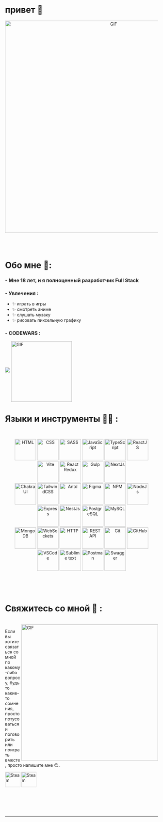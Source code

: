 # привет 👋

<div align="center">
<img hight="300" width="700" alt="GIF" align="center" src="https://www.mkgifs.com/wp-content/uploads/2023/07/Cute-Akaza-GIF.gif">
</div>

</br>
</br>
</br>


# Обо мне 💬:

### - Мне 18 лет, и я полноценный разработчик Full Stack 

### - Увлечения :
- ✨ играть в игры
- ✨ смотреть аниме
- ✨ слушать музаку 
- ✨ рисовать пиксельную графику
  
### - CODEWARS :
<img src="https://www.codewars.com/users/Alisher1221/badges/large">


<img hight="200" width="200" alt="GIF" align="center" src="https://media.tenor.com/cyORI7kwShQAAAAj/shigure-ui-dance.gif">

# Языки и инструменты 👨‍💻 :
</br>

<p align="center" >

<span>
<img src="https://user-images.githubusercontent.com/25181517/192158954-f88b5814-d510-4564-b285-dff7d6400dad.png" width="70px" height="70px" alt="HTML" />
</span>
<span>
<img src="https://user-images.githubusercontent.com/25181517/183898674-75a4a1b1-f960-4ea9-abcb-637170a00a75.png" width="70px" height="70px" alt="CSS"  />
</span>
<span>
<img src="https://user-images.githubusercontent.com/25181517/192158956-48192682-23d5-4bfc-9dfb-6511ade346bc.png" width="70px" height="70px" alt="SASS" />
</span>
<span>
<img src="https://user-images.githubusercontent.com/25181517/117447155-6a868a00-af3d-11eb-9cfe-245df15c9f3f.png" width="70px" height="70px" alt="JavaScript" />
</span>
<span>
<img src="https://user-images.githubusercontent.com/25181517/183890598-19a0ac2d-e88a-4005-a8df-1ee36782fde1.png" width="70px" height="70px"  alt="TypeScript"/>
</span>
<span>
<img src="https://user-images.githubusercontent.com/25181517/183897015-94a058a6-b86e-4e42-a37f-bf92061753e5.png" width="70px" height="70px" alt="ReactJS" />
</span>
<span>
<img src="https://github.com/marwin1991/profile-technology-icons/assets/62091613/b40892ef-efb8-4b0e-a6b5-d1cfc2f3fc35" width="70px" height="70px" alt="Vite" />
</span>
<span>
<img src="https://user-images.githubusercontent.com/25181517/187896150-cc1dcb12-d490-445c-8e4d-1275cd2388d6.png" width="70px" height="70px" alt="React Redux" />
</span>
<span>
<img src="https://github.com/marwin1991/profile-technology-icons/assets/136815194/c49c6dbd-992a-4f14-9cf4-ff40cb5344ed" width="70px" height="70px" alt="Gulp"/>
</span>
<span>
<img src="https://github.com/marwin1991/profile-technology-icons/assets/136815194/5f8c622c-c217-4649-b0a9-7e0ee24bd704" width="70px" height="70px" alt="NextJs" />
</span></br>
<span>
<img src="https://user-images.githubusercontent.com/25181517/190887639-d0ba4ec9-ddbe-45dd-bea1-4db83846503e.png" width="70px" height="70px" alt="ChakraUI" />
</span>
<span>
<img src="https://user-images.githubusercontent.com/25181517/202896760-337261ed-ee92-4979-84c4-d4b829c7355d.png" width="70px" height="70px" alt="TailwindCSS" />
</span>
<span>
<img src="https://user-images.githubusercontent.com/25181517/190887795-99cb0921-e57f-430b-a111-e165deedaa36.png" width="70px" height="70px" alt="Antd" />
</span>
<span>
<img src="https://user-images.githubusercontent.com/25181517/189715289-df3ee512-6eca-463f-a0f4-c10d94a06b2f.png" width="70px" height="70px" alt="Figma" />
</span>
<span>
<img src="https://user-images.githubusercontent.com/25181517/121401671-49102800-c959-11eb-9f6f-74d49a5e1774.png" width="70px" height="70px" alt="NPM" />
</span>
<span>
<img src="https://user-images.githubusercontent.com/25181517/183568594-85e280a7-0d7e-4d1a-9028-c8c2209e073c.png" width="70px" height="70px" alt="NodeJs" />
</span>
<span>
<img src="https://user-images.githubusercontent.com/25181517/183859966-a3462d8d-1bc7-4880-b353-e2cbed900ed6.png" width="70px" height="70px" alt="Express" />
</span>
<span>
<img src="https://github.com/marwin1991/profile-technology-icons/assets/136815194/519bfaf3-c242-431e-a269-876979f05574" width="70px" height="70px" alt="NestJs" />
</span>
<span>
<img src="https://user-images.githubusercontent.com/25181517/117208740-bfb78400-adf5-11eb-97bb-09072b6bedfc.png" width="70px" height="70px" alt="PostgreSQL" />
</span>
<span>
<img src="https://user-images.githubusercontent.com/25181517/183896128-ec99105a-ec1a-4d85-b08b-1aa1620b2046.png" width="70px" height="70px" alt="MySQL" />
</span></br>
<span>
<img src="https://user-images.githubusercontent.com/25181517/182884177-d48a8579-2cd0-447a-b9a6-ffc7cb02560e.png" width="70px" height="70px" alt="MongoDB" />
</span>
<span>
<img src="https://user-images.githubusercontent.com/25181517/187070862-03888f18-2e63-4332-95fb-3ba4f2708e59.png" width="70px" height="70px" alt="WebSockets" />
</span>
<span>
<img src="https://user-images.githubusercontent.com/25181517/192107854-765620d7-f909-4953-a6da-36e1ef69eea6.png" width="70px" height="70px" alt="HTTP" />
</span>
<span>
<img src="https://user-images.githubusercontent.com/25181517/192107858-fe19f043-c502-4009-8c47-476fc89718ad.png" width="70px" height="70px" alt="REST API" />
</span>
<span>
<img src="https://user-images.githubusercontent.com/25181517/192108372-f71d70ac-7ae6-4c0d-8395-51d8870c2ef0.png" width="70px" height="70px" alt="Git" />
</span>
<span>
<img src="https://user-images.githubusercontent.com/25181517/192108374-8da61ba1-99ec-41d7-80b8-fb2f7c0a4948.png" width="70px" height="70px" alt="GitHub" />
</span>
<span>
<img src="https://user-images.githubusercontent.com/25181517/192108891-d86b6220-e232-423a-bf5f-90903e6887c3.png" width="70px" height="70px" alt="VSCode" />
</span>
<span>
<img src="https://user-images.githubusercontent.com/25181517/190887576-6653f877-8439-4521-82f3-403086ead892.png" width="70px" height="70px" alt="Sublime text" />
</span>
<span>
<img src="https://user-images.githubusercontent.com/25181517/192109061-e138ca71-337c-4019-8d42-4792fdaa7128.png" width="70px" height="70px" alt="Postman" />
</span>
<span>
<img src="https://user-images.githubusercontent.com/25181517/186711335-a3729606-5a78-4496-9a36-06efcc74f800.png" width="70px" height="70px"  alt="Swagger"/>
</span>

</p>
</br>
</br>
</br>



# Свяжитесь со мной 🙂 :

<p>
 </br>


<img hight="320" width="450" align="right" alt="GIF" src="https://78.media.tumblr.com/78b0914f56835ced195dcd147dd7648e/tumblr_pafkq1Q22M1qkz08qo1_540.gif">


Если вы хотите связаться со мной по какому-либо вопросу, будь то какие-то сомнения, просто потусоваться и поговорить или поиграть вместе, просто напишите мне 😉.

<a href="https://t.me/ALISH_20_06" target="_blank">
  <img align="left" alt="Steam" width="50" hight="50" src="https://upload.wikimedia.org/wikipedia/commons/thumb/8/82/Telegram_logo.svg/768px-Telegram_logo.svg.png" />
</a>
<a href="https://www.instagram.com/al1isher_06/" target="_blank">
  <img align="left" alt="Steam" width="50" hight="50" src="https://upload.wikimedia.org/wikipedia/commons/9/95/Instagram_logo_2022.svg" />
 <br />
 <br />
 <br />
</a>
 </p>
 

</br>
</br>
</br>
</br>


*************
